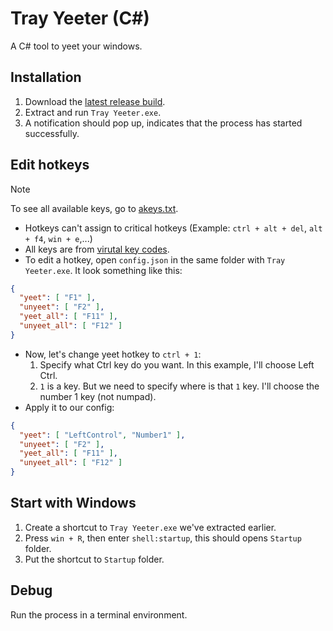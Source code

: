 # Tray Yeeter (C#)
A C# tool to yeet your windows.

## Installation
1. Download the [latest release build](https://github.com/Neurs12/tray_yeeter_sharp/releases/).
2. Extract and run `Tray Yeeter.exe`.
3. A notification should pop up, indicates that the process has started successfully.

## Edit hotkeys
> [!NOTE]
> To see all available keys, go to [akeys.txt](https://github.com/Neurs12/tray_yeeter_sharp/blob/master/akeys.txt).

- Hotkeys can't assign to critical hotkeys (Example: `ctrl + alt + del`, `alt + f4`, `win + e`,...)
- All keys are from [virutal key codes](https://learn.microsoft.com/en-us/windows/win32/inputdev/virtual-key-codes).
- To edit a hotkey, open `config.json` in the same folder with `Tray Yeeter.exe`. It look something like this:
```json
{
  "yeet": [ "F1" ],
  "unyeet": [ "F2" ],
  "yeet_all": [ "F11" ],
  "unyeet_all": [ "F12" ]
}
```

- Now, let's change yeet hotkey to `ctrl + 1`:
    1. Specify what Ctrl key do you want. In this example, I'll choose Left Ctrl.
    3. `1` is a key. But we need to specify where is that `1` key. I'll choose the number 1 key (not numpad).
- Apply it to our config:
```json
{
  "yeet": [ "LeftControl", "Number1" ],
  "unyeet": [ "F2" ],
  "yeet_all": [ "F11" ],
  "unyeet_all": [ "F12" ]
}
```

## Start with Windows
1. Create a shortcut to `Tray Yeeter.exe` we've extracted earlier.
2. Press `win + R`, then enter `shell:startup`, this should opens `Startup` folder.
3. Put the shortcut to `Startup` folder.

## Debug
Run the process in a terminal environment.
